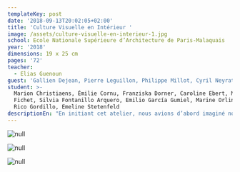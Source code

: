 ```yaml
---
templateKey: post
date: '2018-09-13T20:02:05+02:00'
title: 'Culture Visuelle en Intérieur '
image: /assets/culture-visuelle-en-interieur-1.jpg
school: Ecole Nationale Supérieure d’Architecture de Paris-Malaquais
year: '2018'
dimensions: 19 x 25 cm
pages: '72'
teacher:
  - Elias Guenoun
guest: 'Gallien Dejean, Pierre Leguillon, Philippe Millot, Cyril Neyrat'
student: >-
  Marion Christiaens, Émilie Cornu, Franziska Dorner, Caroline Ebert, Manon
  Fichet, Silvia Fontanillo Arquero, Emilio García Gumiel, Marine Orlini, Teresa
  Rico Gordillo, Emeline Stetenfeld
descriptionEn: "En initiant cet atelier, nous avions d’abord imaginé nous concentrer sur les dispositifs domestiques. Le premier jour, en constatant que la très grande majorité des étudiant.e.s inscrit.e.s était des femmes, nous avons décidé de réorienter le sujet autour de la figure de la «\_femme d’intérieur\_». Ce recueil constitué d’images empruntées à l’histoire de l’art propose un inventaire des stratégies visuelles utilisées pour décrire cette figure complexe."
---
```

![null](/assets/culture-visuelle-en-interieur-3.jpg)

![null](/assets/culture-visuelle-en-interieur-5.jpg)

![null](/assets/culture-visuelle-en-interieur-2.jpg)
